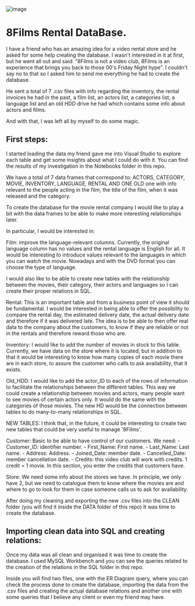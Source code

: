 ![image](https://github.com/LeoBulcsu/8Films_Rental_DataBase/assets/136447924/a917c7fd-d260-4fa7-9a9f-4bdefdd10312)


# 8Films Rental DataBase.

I have a friend who has an amazing idea for a video rental store and he asked for some help creating the database. I wasn't interested in it at first, but he went all out and said: "8Films is not a video club, 8Films is an experience that brings you back to those 00's Friday Night hype". I couldn't say no to that so I asked him to send me everything he had to create the database.

He sent a total of 7 .csv files with info regarding the inventory, the rental invoices he had in the past, a film list, an actors list, a categories list, a language list and an old HDD drive he had which contains some info about actors and films. 

And with that, I was left all by myself to do some magic.

## First steps: 

I started loading the data my friend gave me into Visual Studio to explore each table and get some insights about what I could do with it. You can find the results of my investigation in the Notebooks folder in this repo. 

We have a total of 7 data frames that correspond to: ACTORS, CATEGORY, MOVIE, INVENTORY, LANGUAGE, RENTAL AND ONE OLD one with info relevant to the people acting in the film, the title of the film, when it was released and the category.

To create the database for the movie rental company I would like to play a bit with the data frames to be able to make more interesting relationships later.

In particular, I would be interested in:

Film: improve the language-relevant columns. Currently, the original language column has no values and the rental language is English for all. It would be interesting to introduce values relevant to the languages in which you can watch the movie. Nowadays and with the DVD format you can choose the type of language.

I would also like to be able to create new tables with the relationship between the movies, their category, their actors and languages so I can create their proper relations in SQL.

Rental: This is an important table and from a business point of view it should be fundamental. I would be interested in being able to offer the possibility to compare the rental day, the estimated delivery date, the actual delivery date and therefore if it was delivered late. The idea is to be able to then offer real data to the company about the customers, to know if they are reliable or not in the rentals and therefore reward those who are.

Inventory: I would like to add the number of movies in stock to this table. Currently, we have data on the store where it is located, but in addition to that it would be interesting to know how many copies of each movie there are in each store, to assure the customer who calls to ask availability, that it exists.

Old_HDD: I would like to add the actor_ID to each of the rows of information to facilitate the relationships between the different tables. This way we could create a relationship between movies and actors, many people want to see movies of certain actors only. It would do the same with the categories of those movies. The new HD would be the connection between tables to do many-to-many relationships in SQL.

NEW TABLES: I think that, in the future, it could be interesting to create two new tables that could be very useful to manage '8Films'.

Customer: Basic to be able to have control of our customers.
We need:     - Customer_ID: identifier number.     - First_Name: First name.     - Last_Name: Last name.     - Address: Address.     - Joined_Date: member date.     - Cancelled_Date: member cancellation date.     - Credits: this video club will work with credits. 1 credit = 1 movie. In this section, you enter the credits that customers have.

Store: We need some info about the stores we have. In principle, we only have 2, but we need to catalogue them to know where the movies are and where to go to look for them in case someone calls us to ask for availability.

After doing my cleaning and exporting the new .csv files into the CLEAN folder (you will find it inside the DATA folder of this repo) It was time to create the database.

## Importing clean data into SQL and creating relations:

Once my data was all clean and organised it was time to create the database. I used MySQL Workbench and you can see the queries related to the creation of the relations in the SQL folder in this repo.

Inside you will find two files, one with the ER Diagram query, where you can check the process done to create the database, importing the data from the .csv files and creating the actual database relations and another one with some queries that I believe any client or even my friend may have.


